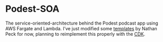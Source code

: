 # Podest-SOA

The service-oriented-architecture behind the Podest podcast app using AWS Fargate and Lambda. I’ve just modified some [templates](https://github.com/nathanpeck/aws-cloudformation-fargate) by Nathan Peck for now, planning to reimplement this properly with the [CDK](https://aws.amazon.com/cdk/).
